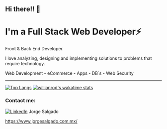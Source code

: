 ## Hi there!! 👋 

# I'm a Full Stack Web Developer⚡ 

Front & Back End Developer.

I love analyzing, designing and implementing solutions to problems that require technology.

Web Development - eCommerce - Apps - DB´s - Web Security

***

[![Top Langs](https://github-readme-stats.vercel.app/api/top-langs/?username=JorgeSalgado7)](https://github.com/JorgeSalgado7/github-readme-stats) [![willianrod's wakatime stats](https://github-readme-stats.vercel.app/api/wakatime?username=JorgeSalgado7)](https://github.com/JorgeSalgado7/github-readme-stats)

### Contact me:
<!-- Actual text --> 
[![LinkedIn][1.1]][1] Jorge Salgado

https://www.jorgesalgado.com.mx/


[1]: https://www.linkedin.com/in/jorge-salgado7/
[1.1]: https://raw.githubusercontent.com/MartinHeinz/MartinHeinz/master/linkedin-3-16.png
[2]: https://www.jorgesalgado.com.mx/

